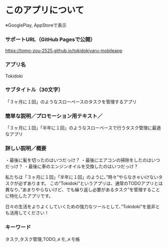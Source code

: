# このアプリについて
※GooglePlay, AppStoreで表示

### サポートURL（GitHub Pagesで公開）
https://tomo-zou-2525.github.io/tokidokiyaru-mobileapp

### アプリ名
Tokidoki
### サブタイトル（30文字）
「３ヶ月に１回」のようなスローペースのタスクを管理するアプリ
### 簡単な説明／プロモーション用テキスト／
「３ヶ月に１回」「半年に１回」のようなスローペースで行うタスク管理に最適なアプリ

### 詳しい説明／概要
・最後に髪を切ったのはいつだっけ？
・最後にエアコンの掃除をしたのはいつだっけ？
・最後に車のエンジンオイルを交換したのはいつだっけ？

私たちは「３ヶ月に１回」「半年に１回」のように、”時々”やらなきゃいけないタスクが必ずあります。
この”Tokidoki”というアプリは、通常のTODOアプリとは異なり、”あまりやらないけど、でも繰り返し必要があるタスク”を管理することに特化したアプリです。

日々の生活をよりよくしていくための強力なツールとして、”Tokidoki”を是非とも活用してください！

### キーワード
タスク,タスク管理,TODO,メモ,メモ帳
